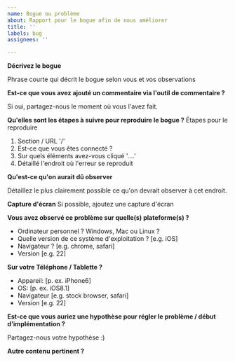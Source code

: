 ```yaml
---
name: Bogue ou problème
about: Rapport pour le bogue afin de nous améliorer
title: ''
labels: bug
assignees: ''

---
```


**Décrivez le bogue**

Phrase courte qui décrit le bogue selon vous et vos observations

**Est-ce que vous avez ajouté un commentaire via l'outil de commentaire ?**

Si oui, partagez-nous le moment où vous l'avez fait.

**Qu'elles sont les étapes à suivre pour reproduire le bogue ?**
Étapes pour le reproduire
1. Section / URL '/'
2. Est-ce que vous êtes connecté ?
3. Sur quels éléments avez-vous cliqué '....'
4. Détaillé l'endroit où l'erreur se reproduit

**Qu'est-ce qu'on aurait dû observer**

Détaillez le plus clairement possible ce qu'on devrait observer à cet endroit.

**Capture d'écran**
Si possible, ajoutez une capture d'écran

**Vous avez observé ce problème sur quelle(s) plateforme(s) ?**
- Ordinateur personnel ? Windows, Mac ou Linux ?
 - Quelle version de ce système d'exploitation ? [e.g. iOS]
 - Navigateur ? [e.g. chrome, safari]
 - Version [e.g. 22]

**Sur votre Téléphone / Tablette ?**
 - Appareil: [p. ex. iPhone6]
 - OS: [p. ex. iOS8.1]
 - Navigateur [e.g. stock browser, safari]
 - Version [e.g. 22]

**Est-ce que vous auriez une hypothèse pour régler le problème / début d'implémentation ?**

Partagez-nous votre hypothèse :)

**Autre contenu pertinent ?**
